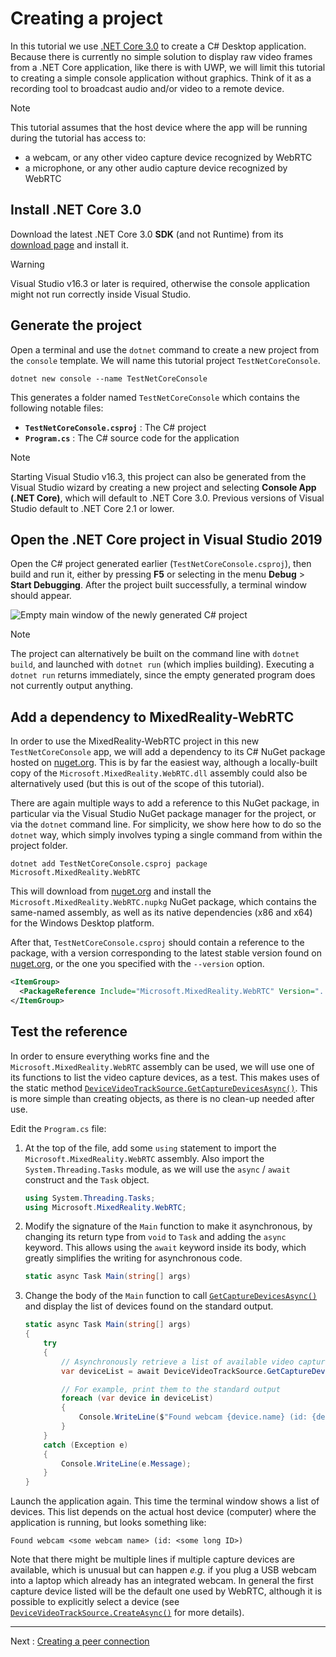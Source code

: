 # Creating a project

In this tutorial we use [.NET Core 3.0](https://dotnet.microsoft.com/download/dotnet-core/3.0) to create a C# Desktop application. Because there is currently no simple solution to display raw video frames from a .NET Core application, like there is with UWP, we will limit this tutorial to creating a simple console application without graphics. Think of it as a recording tool to broadcast audio and/or video to a remote device.

> [!Note]
> This tutorial assumes that the host device where the app will be running during the tutorial has access to:
>
> - a webcam, or any other video capture device recognized by WebRTC
> - a microphone, or any other audio capture device recognized by WebRTC

## Install .NET Core 3.0

Download the latest .NET Core 3.0 **SDK** (and not Runtime) from its [download page](https://dotnet.microsoft.com/download/dotnet-core/3.0) and install it.

> [!Warning]
> Visual Studio v16.3 or later is required, otherwise the console application might not run correctly inside Visual Studio.

## Generate the project

Open a terminal and use the `dotnet` command to create a new project from the `console` template. We will name this tutorial project `TestNetCoreConsole`.

```shell
dotnet new console --name TestNetCoreConsole
```

This generates a folder named `TestNetCoreConsole` which contains the following notable files:

- **`TestNetCoreConsole.csproj`** : The C# project
- **`Program.cs`** : The C# source code for the application

> [!Note]
> Starting Visual Studio v16.3, this project can also be generated from the Visual Studio wizard by creating a new project and selecting **Console App (.NET Core)**, which will default to .NET Core 3.0. Previous versions of Visual Studio default to .NET Core 2.1 or lower.

## Open the .NET Core project in Visual Studio 2019

Open the C# project generated earlier (`TestNetCoreConsole.csproj`), then build and run it, either by pressing **F5** or selecting in the menu **Debug** > **Start Debugging**. After the project built successfully, a terminal window should appear.

![Empty main window of the newly generated C# project](cs3.png)

> [!Note]
> The project can alternatively be built on the command line with `dotnet build`, and launched with `dotnet run` (which implies building). Executing a `dotnet run` returns immediately, since the empty generated program does not currently output anything.

## Add a dependency to MixedReality-WebRTC

In order to use the MixedReality-WebRTC project in this new `TestNetCoreConsole` app, we will add a dependency to its C# NuGet package hosted on [nuget.org](https://www.nuget.org/). This is by far the easiest way, although a locally-built copy of the `Microsoft.MixedReality.WebRTC.dll` assembly could also be alternatively used (but this is out of the scope of this tutorial).

There are again multiple ways to add a reference to this NuGet package, in particular via the Visual Studio NuGet package manager for the project, or via the `dotnet` command line. For simplicity, we show here how to do so the `dotnet` way, which simply involves typing a single command from within the project folder.

```shell
dotnet add TestNetCoreConsole.csproj package Microsoft.MixedReality.WebRTC
```

This will download from [nuget.org](https://www.nuget.org/) and install the `Microsoft.MixedReality.WebRTC.nupkg` NuGet package, which contains the same-named assembly, as well as its native dependencies (x86 and x64) for the Windows Desktop platform.

After that, `TestNetCoreConsole.csproj` should contain a reference to the package, with a version corresponding to the latest stable version found on [nuget.org](https://www.nuget.org/), or the one you specified with the `--version` option.

```xml
<ItemGroup>
  <PackageReference Include="Microsoft.MixedReality.WebRTC" Version="..." />
</ItemGroup>
```

## Test the reference

In order to ensure everything works fine and the `Microsoft.MixedReality.WebRTC` assembly can be used, we will use one of its functions to list the video capture devices, as a test. This makes uses of the static method [`DeviceVideoTrackSource.GetCaptureDevicesAsync()`](xref:Microsoft.MixedReality.WebRTC.DeviceVideoTrackSource.GetCaptureDevicesAsync). This is more simple than creating objects, as there is no clean-up needed after use.

Edit the `Program.cs` file:

1. At the top of the file, add some `using` statement to import the `Microsoft.MixedReality.WebRTC` assembly. Also import the `System.Threading.Tasks` module, as we will use the `async` / `await` construct and the `Task` object.

   ```cs
   using System.Threading.Tasks;
   using Microsoft.MixedReality.WebRTC;
   ```

2. Modify the signature of the `Main` function to make it asynchronous, by changing its return type from `void` to `Task` and adding the `async` keyword. This allows using the `await` keyword inside its body, which greatly simplifies the writing for asynchronous code.

   ```cs
   static async Task Main(string[] args)
   ```

3. Change the body of the `Main` function to call [`GetCaptureDevicesAsync()`](xref:Microsoft.MixedReality.WebRTC.DeviceVideoTrackSource.GetCaptureDevicesAsync) and display the list of devices found on the standard output.

   ```cs
   static async Task Main(string[] args)
   {
       try
       {
           // Asynchronously retrieve a list of available video capture devices (webcams).
           var deviceList = await DeviceVideoTrackSource.GetCaptureDevicesAsync();

           // For example, print them to the standard output
           foreach (var device in deviceList)
           {
               Console.WriteLine($"Found webcam {device.name} (id: {device.id})");
           }
       }
       catch (Exception e)
       {
           Console.WriteLine(e.Message);
       }
   }
   ```

Launch the application again. This time the terminal window shows a list of devices. This list depends on the actual host device (computer) where the application is running, but looks something like:

```shell
Found webcam <some webcam name> (id: <some long ID>)
```

Note that there might be multiple lines if multiple capture devices are available, which is unusual but can happen _e.g._ if you plug a USB webcam into a laptop which already has an integrated webcam. In general the first capture device listed will be the default one used by WebRTC, although it is possible to explicitly select a device (see [`DeviceVideoTrackSource.CreateAsync()`](xref:Microsoft.MixedReality.WebRTC.DeviceVideoTrackSource.CreateAsync(Microsoft.MixedReality.WebRTC.LocalVideoDeviceInitConfig)) for more details).

----

Next : [Creating a peer connection](helloworld-cs-peerconnection-core3.md)
